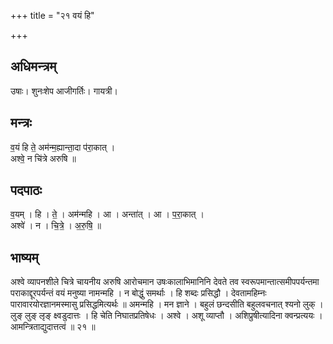 +++
title = "२१ वयं हि"

+++
## अधिमन्त्रम्
उषाः। शुनःशेप आजीगर्तिः। गायत्री।

## मन्त्रः
व॒यं हि ते॒ अम॑न्म॒ह्यान्ता॒दा प॑रा॒कात् ।  
अश्वे॒ न चि॑त्रे अरुषि ॥

## पदपाठः
व॒यम् । हि । ते॒ । अम॑न्महि । आ । अन्ता॑त् । आ । प॒रा॒कात् ।  
अश्वे॑ । न । चि॒त्रे॒ । अ॒रु॒षि॒ ॥

## भाष्यम्
अश्वे व्यापनशीले चित्रे चायनीय अरुषि आरोचमान उषःकालाभिमानिनि देवते तव स्वरूपमान्तात्समीपपर्यन्तमा पराकाद्दूरपर्यन्तं वयं मनुष्या नामन्महि । न बोद्धुं समर्थाः । हि शब्दः प्रसिद्धौ । देवतामहिम्नः पारावारयोरज्ञानमस्मासु प्रसिद्धमित्यर्थः ॥ अमन्महि । मन ज्ञाने । बहुलं छन्दसीति बहुलवचनात् श्यनो लुक् । लुङ् लुङ् लृङ् क्ष्वडुदात्तः । हि चेति निघातप्रतिषेधः । अश्वे । अशू व्याप्तौ । अशिप्रुषीत्यादिना क्वन्प्रत्ययः । आमन्त्रिताद्युदात्तत्वं ॥ २१ ॥